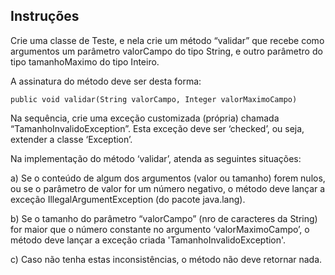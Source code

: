 ## Instruções

Crie uma classe de Teste, e nela crie um método “validar” que recebe como argumentos um parâmetro valorCampo do tipo String, e outro parâmetro do tipo tamanhoMaximo do tipo Inteiro.

A assinatura do método deve ser desta forma:

```
public void validar(String valorCampo, Integer valorMaximoCampo)
```
Na sequência, crie uma exceção customizada (própria) chamada “TamanhoInvalidoException”. Esta exceção deve ser ‘checked’, ou seja, extender a classe ‘Exception’.

Na implementação do método ‘validar’, atenda as seguintes situações:

a) Se o conteúdo de algum dos argumentos (valor ou tamanho) forem nulos, ou se o parâmetro de valor for um número negativo, o método deve lançar a exceção IllegalArgumentException (do pacote java.lang).

b) Se o tamanho do parâmetro “valorCampo” (nro de caracteres da String) for maior que o número constante no argumento ‘valorMaximoCampo’, o método deve lançar a exceção criada 'TamanhoInvalidoException'.

c) Caso não tenha estas inconsistências, o método não deve retornar nada.